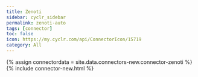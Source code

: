 ```yaml
---
title: Zenoti
sidebar: cyclr_sidebar
permalink: zenoti-auto
tags: [connector]
toc: false
icon: https://my.cyclr.com/api/ConnectorIcon/15719
category: All
---
```

{% assign connectordata = site.data.connectors-new.connector-zenoti %}
{% include connector-new.html %}	